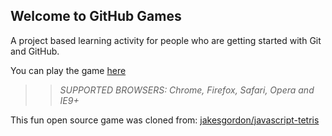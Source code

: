 ## Welcome to GitHub Games

A project based learning activity for people who are getting started with Git and GitHub.

You can play the game [here](https://elmer-route4me.github.io/github-games/)

>> _*SUPPORTED BROWSERS*: Chrome, Firefox, Safari, Opera and IE9+_

This fun open source game was cloned from: [jakesgordon/javascript-tetris](https://github.com/jakesgordon/javascript-tetris)
